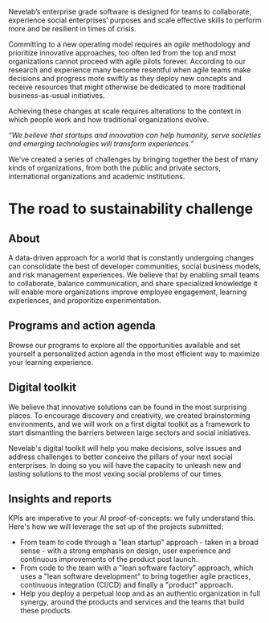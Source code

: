 Nevelab’s enterprise grade software is designed for teams to collaborate, experience social enterprises’ purposes and scale effective skills to perform more and be resilient in times of crisis.

Committing to a new operating model requires an <i>agile</i> methodology and prioritize innovative approaches, too often led from the top and most organizations cannot proceed with agile pilots forever. 
According to our research and experience many become resentful when agile teams make decisions and progress more swiftly as they deploy new concepts and receive resources that might otherwise be dedicated to more traditional business-as-usual initiatives.

Achieving these changes at scale requires alterations to the context in which people work and how traditional organizations evolve.

<i align="center">“We believe that startups and innovation can help humanity, serve societies and emerging technologies will transform experiences.”</i>

We've created a series of challenges by bringing together the best of many kinds of organizations, from both the public and private sectors, international organizations and academic institutions.


<h1>The road to sustainability challenge</h1>

## About
A data-driven approach for a world that is constantly undergoing changes can consolidate the best of developer communities, social business models, and risk management experiences. We believe that by enabling small teams to collaborate, balance communication, and share specialized knowledge it will enable more organizations improve employee engagement, learning experiences, and proporitize experimentation. 

## Programs and action agenda
Browse our programs to explore all the opportunities available and set yourself a personalized action agenda in the most efficient way to maximize your learning experience.

## Digital toolkit
We believe that innovative solutions can be found in the most surprising places. To encourage discovery and creativity, we created brainstorming environments, and we will work on a first digital toolkit as a framework to start dismantling the barriers between large sectors and social initiatives.  

Nevelab's digital toolkit will help you make decisions, solve issues and address challenges to better conceive the pillars of your next social enterprises. 
In doing so you will have the capacity to unleash new and lasting solutions to the most vexing social problems of our times.

## Insights and reports
KPIs are imperative to your AI proof-of-concepts: we fully understand this. 
Here's how we will leverage the set up of the projects submitted:
- From team to code through a "lean startup" approach - taken in a broad sense - with a strong emphasis on design, user experience and continuous improvements of the product post launch.
- From code to the team with a "lean software factory" approach, which uses a "lean software development" to bring together agile practices, continuous integration (CI/CD) and finally a "product" approach.
- Help you deploy a perpetual loop and as an authentic organization in full synergy, around the products and services and the teams that build these products.

